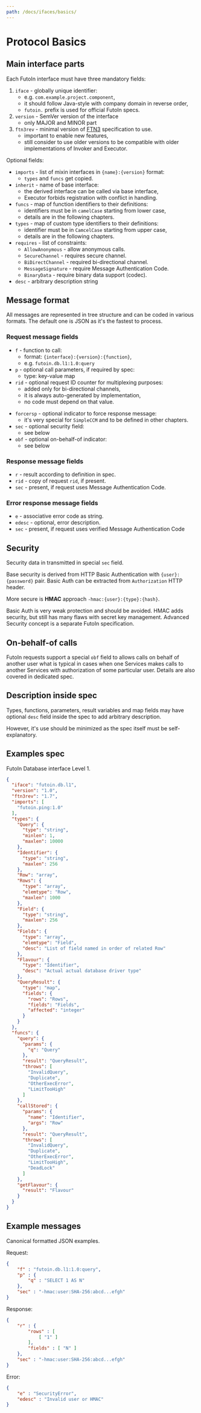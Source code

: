 ```yaml
---
path: /docs/ifaces/basics/
---
```


# Protocol Basics

## Main interface parts

Each FutoIn interface must have three mandatory fields:

1. `iface` - globally unique identifier:
    - e.g. `com.example.project.component`,
    - it should follow Java-style with company domain in reverse order,
    - `futoin.` prefix is used for official FutoIn specs.
1. `version` - SemVer version of the interface
    - only MAJOR and MINOR part
3. `ftn3rev` - minimal version of [FTN3][] specification to use.
    - important to enable new features,
    - still consider to use older versions to be compatible with older
        implementations of Invoker and Executor.

Optional fields:

* `imports` - list of mixin interfaces in `{name}:{version}` format:
    - `types` and `funcs` get copied.
* `inherit` - name of base interface:
    - the derived interface can be called via base interface,
    - Executor forbids registration with conflict in handling.
* `funcs` - map of function identifiers to their definitions:
    - identifiers must be in `camelCase` starting from lower case,
    - details are in the following chapters.
* `types` - map of custom type identifiers to their definitions:
    - identifier must be in `CamcelCase` starting from upper case,
    - details are in the following chapters.
* `requires` - list of constraints:
    - `AllowAnonymous` - allow anonymous calls.
    - `SecureChannel` - requires secure channel.
    - `BiDirectChannel` - required bi-directional channel.
    - `MessageSignature` - require Message Authentication Code.
    - `BinaryData` - require binary data support (codec).
* `desc` - arbitrary description string

## Message format

All messages are represented in tree structure and can be coded in various formats.
The default one is JSON as it's the fastest to process.

### Request message fields

* `f` - function to call:
    - format: `{interface}:{version}:{function}`,
    - e.g. `futoin.db.l1:1.0:query`
* `p` - optional call parameters, if required by spec:
    - type: key-value map
* `rid` - optional request ID counter for multiplexing purposes:
    - added only for bi-directional channels,
    - it is always auto-generated by implementation,
    - no code must depend on that value.
- `forcersp` - optional indicator to force response message:
    - it's very special for `SimpleCCM` and to be defined in other chapters.
- `sec` - optional security field:
    - see below
- `obf` - optional on-behalf-of indicator:
    - see below

### Response message fields

* `r` - result according to definition in spec.
* `rid` - copy of request `rid`, if present.
* `sec` - present, if request uses Message Authentication Code.

### Error response message fields

* `e` - associative error code as string.
* `edesc` - optional, error description.
* `sec` - present, if request uses verified Message Authentication Code

## Security

Security data in transmitted in special `sec` field.

Base security is derived from HTTP Basic Authentication with `{user}:{password}` pair.
Basic Auth can be extracted from `Authorization` HTTP header.

More secure is **HMAC** approach `-hmac:{user}:{type}:{hash}`.

Basic Auth is very weak protection and should be avoided. HMAC adds security, but still
has many flaws with secret key management. Advanced Security concept is a separate FutoIn
specification.

## On-behalf-of calls

FutoIn requests support a special `obf` field to allows calls on behalf of another user
what is typical in cases when one Services makes calls to another Services with authorization
of some particular user. Details are also covered in dedicated spec.

## Description inside spec

Types, functions, parameters, result variables and map fields may have optional `desc` field
inside the spec to add arbitrary description.

However, it's use should be minimized as the spec itself must be self-explanatory.

## Examples spec

FutoIn Database interface Level 1.

```json
{
  "iface": "futoin.db.l1",
  "version": "1.0",
  "ftn3rev": "1.7",
  "imports": [
    "futoin.ping:1.0"
  ],
  "types": {
    "Query": {
      "type": "string",
      "minlen": 1,
      "maxlen": 10000
    },
    "Identifier": {
      "type": "string",
      "maxlen": 256
    },
    "Row": "array",
    "Rows": {
      "type": "array",
      "elemtype": "Row",
      "maxlen": 1000
    },
    "Field": {
      "type": "string",
      "maxlen": 256
    },
    "Fields": {
      "type": "array",
      "elemtype": "Field",
      "desc": "List of field named in order of related Row"
    },
    "Flavour": {
      "type": "Identifier",
      "desc": "Actual actual database driver type"
    },
    "QueryResult": {
      "type": "map",
      "fields": {
        "rows": "Rows",
        "fields": "Fields",
        "affected": "integer"
      }
    }
  },
  "funcs": {
    "query": {
      "params": {
        "q": "Query"
      },
      "result": "QueryResult",
      "throws": [
        "InvalidQuery",
        "Duplicate",
        "OtherExecError",
        "LimitTooHigh"
      ]
    },
    "callStored": {
      "params": {
        "name": "Identifier",
        "args": "Row"
      },
      "result": "QueryResult",
      "throws": [
        "InvalidQuery",
        "Duplicate",
        "OtherExecError",
        "LimitTooHigh",
        "DeadLock"
      ]
    },
    "getFlavour": {
      "result": "Flavour"
    }
  }
}
```

## Example messages

Canonical formatted JSON examples.

Request:

```json
{
    "f" : "futoin.db.l1:1.0:query",
    "p" : {
        "q" : "SELECT 1 AS N"
    },
    "sec" : "-hmac:user:SHA-256:abcd...efgh"
}
```

Response:

```json
{
    "r" : {
        "rows" : [
            [ "1" ]
        ],
        "fields" : [ "N" ]
    },
    "sec" : "-hmac:user:SHA-256:abcd...efgh"
}
```

Error:

```json
{
    "e" : "SecurityError",
    "edesc" : "Invalid user or HMAC"
}
```

[FTN3]: https://specs.futoin.org/final/preview/ftn3_iface_definition.html
